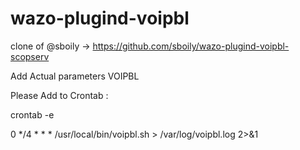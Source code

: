 # wazo-plugind-voipbl
clone of @sboily -> https://github.com/sboily/wazo-plugind-voipbl-scopserv

Add Actual parameters VOIPBL

Please Add to Crontab :

crontab -e

0 */4 * * * /usr/local/bin/voipbl.sh > /var/log/voipbl.log 2>&1 
